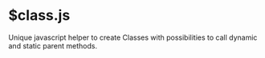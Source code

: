 # $class.js
Unique javascript helper to create Classes with possibilities to call dynamic and static parent methods.
